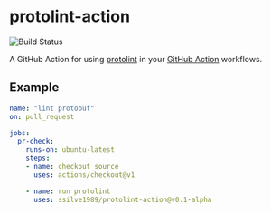 # protolint-action

![Build Status](https://github.com/plexsystems/protolint-action/workflows/build-test/badge.svg)

A GitHub Action for using [protolint](https://github.com/yoheimuta/protolint) in your [GitHub Action](https://github.com/features/actions) workflows.

## Example

```yaml
name: "lint protobuf"
on: pull_request

jobs:
  pr-check:
    runs-on: ubuntu-latest
    steps:
    - name: checkout source
      uses: actions/checkout@v1

    - name: run protolint
      uses: ssilve1989/protolint-action@v0.1-alpha
```

